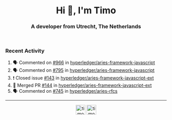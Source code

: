 <h1 align="center">Hi 👋, I'm Timo</h1>
<h3 align="center">A developer from Utrecht, The Netherlands</h3>
<br/>
<!-- https://github.com/rahuldkjain/github-profile-readme-generator --!>

<!--  <p align="left"><img src="https://github-readme-stats.vercel.app/api?username=timoglastra&show_icons=true&count_private=true&" alt="timoglastra" /></p> --!>

<!--
Github language stats
<p align="left"><img src="https://github-readme-stats.vercel.app/api/top-langs/?username=timoglastra&layout=compact" alt="timoglastra" /><p>
-->

<!-- Codestats language stats -->
<!-- <p align="left"><img src="https://codestats-readme.vercel.app/api/top-langs/?username=timoglastra&layout=compact&language_count=12" alt="timoglastra" /><p>    --!>
  
<h3>Recent Activity</h3>

<!--START_SECTION:activity-->
1. 🗣 Commented on [#966](https://github.com/hyperledger/aries-framework-javascript/issues/966) in [hyperledger/aries-framework-javascript](https://github.com/hyperledger/aries-framework-javascript)
2. 🗣 Commented on [#795](https://github.com/hyperledger/aries-framework-javascript/issues/795) in [hyperledger/aries-framework-javascript](https://github.com/hyperledger/aries-framework-javascript)
3. ❗️ Closed issue [#143](https://github.com/hyperledger/aries-framework-javascript-ext/issues/143) in [hyperledger/aries-framework-javascript-ext](https://github.com/hyperledger/aries-framework-javascript-ext)
4. 🎉 Merged PR [#144](https://github.com/hyperledger/aries-framework-javascript-ext/pull/144) in [hyperledger/aries-framework-javascript-ext](https://github.com/hyperledger/aries-framework-javascript-ext)
5. 🗣 Commented on [#745](https://github.com/hyperledger/aries-rfcs/issues/745) in [hyperledger/aries-rfcs](https://github.com/hyperledger/aries-rfcs)
<!--END_SECTION:activity-->

---

<p align="center">
<a href="https://twitter.com/timoglastra" target="blank"><img align="center" src="https://cdn.jsdelivr.net/npm/simple-icons@3.0.1/icons/twitter.svg" alt="timoglastra" height="30" width="30" /></a>
<a href="https://linkedin.com/in/timoglastra" target="blank"><img align="center" src="https://cdn.jsdelivr.net/npm/simple-icons@3.0.1/icons/linkedin.svg" alt="timoglastra" height="30" width="30" /></a>
</p>



